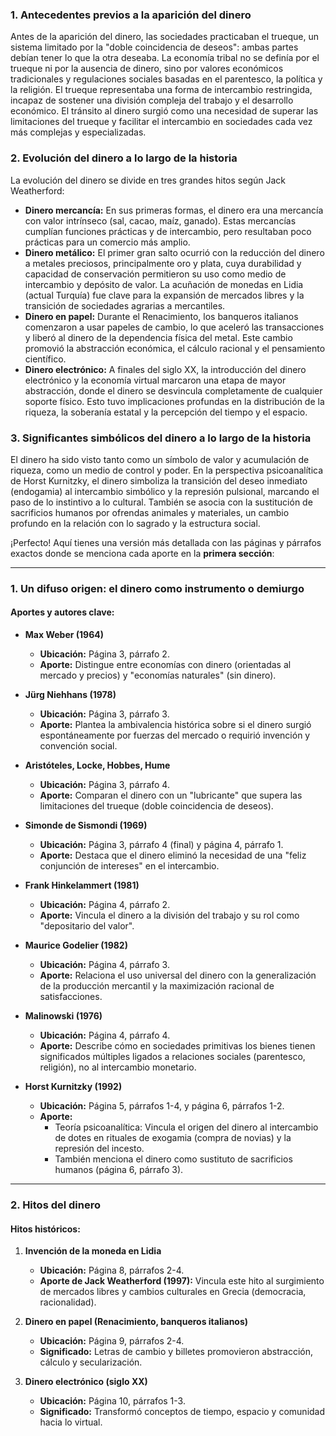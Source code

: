### **1. Antecedentes previos a la aparición del dinero**

Antes de la aparición del dinero, las sociedades practicaban el trueque, un sistema limitado por la "doble coincidencia de deseos": ambas partes debían tener lo que la otra deseaba. La economía tribal no se definía por el trueque ni por la ausencia de dinero, sino por valores económicos tradicionales y regulaciones sociales basadas en el parentesco, la política y la religión. El trueque representaba una forma de intercambio restringida, incapaz de sostener una división compleja del trabajo y el desarrollo económico. El tránsito al dinero surgió como una necesidad de superar las limitaciones del trueque y facilitar el intercambio en sociedades cada vez más complejas y especializadas.

### **2. Evolución del dinero a lo largo de la historia**

La evolución del dinero se divide en tres grandes hitos según Jack Weatherford:

- **Dinero mercancía:** En sus primeras formas, el dinero era una mercancía con valor intrínseco (sal, cacao, maíz, ganado). Estas mercancías cumplían funciones prácticas y de intercambio, pero resultaban poco prácticas para un comercio más amplio.
- **Dinero metálico:** El primer gran salto ocurrió con la reducción del dinero a metales preciosos, principalmente oro y plata, cuya durabilidad y capacidad de conservación permitieron su uso como medio de intercambio y depósito de valor. La acuñación de monedas en Lidia (actual Turquía) fue clave para la expansión de mercados libres y la transición de sociedades agrarias a mercantiles.
- **Dinero en papel:** Durante el Renacimiento, los banqueros italianos comenzaron a usar papeles de cambio, lo que aceleró las transacciones y liberó al dinero de la dependencia física del metal. Este cambio promovió la abstracción económica, el cálculo racional y el pensamiento científico.
- **Dinero electrónico:** A finales del siglo XX, la introducción del dinero electrónico y la economía virtual marcaron una etapa de mayor abstracción, donde el dinero se desvincula completamente de cualquier soporte físico. Esto tuvo implicaciones profundas en la distribución de la riqueza, la soberanía estatal y la percepción del tiempo y el espacio.

### **3. Significantes simbólicos del dinero a lo largo de la historia**

El dinero ha sido visto tanto como un símbolo de valor y acumulación de riqueza, como un medio de control y poder. En la perspectiva psicoanalítica de Horst Kurnitzky, el dinero simboliza la transición del deseo inmediato (endogamia) al intercambio simbólico y la represión pulsional, marcando el paso de lo instintivo a lo cultural. También se asocia con la sustitución de sacrificios humanos por ofrendas animales y materiales, un cambio profundo en la relación con lo sagrado y la estructura social.

¡Perfecto! Aquí tienes una versión más detallada con las páginas y párrafos exactos donde se menciona cada aporte en la **primera sección**:

---

### **1. Un difuso origen: el dinero como instrumento o demiurgo**  
#### **Aportes y autores clave:**  

- **Max Weber (1964)**  
  - **Ubicación:** Página 3, párrafo 2.  
  - **Aporte:** Distingue entre economías con dinero (orientadas al mercado y precios) y "economías naturales" (sin dinero).  

- **Jürg Niehhans (1978)**  
  - **Ubicación:** Página 3, párrafo 3.  
  - **Aporte:** Plantea la ambivalencia histórica sobre si el dinero surgió espontáneamente por fuerzas del mercado o requirió invención y convención social.  

- **Aristóteles, Locke, Hobbes, Hume**  
  - **Ubicación:** Página 3, párrafo 4.  
  - **Aporte:** Comparan el dinero con un "lubricante" que supera las limitaciones del trueque (doble coincidencia de deseos).  

- **Simonde de Sismondi (1969)**  
  - **Ubicación:** Página 3, párrafo 4 (final) y página 4, párrafo 1.  
  - **Aporte:** Destaca que el dinero eliminó la necesidad de una "feliz conjunción de intereses" en el intercambio.  

- **Frank Hinkelammert (1981)**  
  - **Ubicación:** Página 4, párrafo 2.  
  - **Aporte:** Vincula el dinero a la división del trabajo y su rol como "depositario del valor".  

- **Maurice Godelier (1982)**  
  - **Ubicación:** Página 4, párrafo 3.  
  - **Aporte:** Relaciona el uso universal del dinero con la generalización de la producción mercantil y la maximización racional de satisfacciones.  

- **Malinowski (1976)**  
  - **Ubicación:** Página 4, párrafo 4.  
  - **Aporte:** Describe cómo en sociedades primitivas los bienes tienen significados múltiples ligados a relaciones sociales (parentesco, religión), no al intercambio monetario.  

- **Horst Kurnitzky (1992)**  
  - **Ubicación:** Página 5, párrafos 1-4, y página 6, párrafos 1-2.  
  - **Aporte:**  
    - Teoría psicoanalítica: Vincula el origen del dinero al intercambio de dotes en rituales de exogamia (compra de novias) y la represión del incesto.  
    - También menciona el dinero como sustituto de sacrificios humanos (página 6, párrafo 3).  

---

### **2. Hitos del dinero**
#### **Hitos históricos:**  

1. **Invención de la moneda en Lidia**  
   - **Ubicación:** Página 8, párrafos 2-4.  
   - **Aporte de Jack Weatherford (1997):** Vincula este hito al surgimiento de mercados libres y cambios culturales en Grecia (democracia, racionalidad).  

2. **Dinero en papel (Renacimiento, banqueros italianos)**  
   - **Ubicación:** Página 9, párrafos 2-4.  
   - **Significado:** Letras de cambio y billetes promovieron abstracción, cálculo y secularización.  

3. **Dinero electrónico (siglo XX)**  
   - **Ubicación:** Página 10, párrafos 1-3.  
   - **Significado:** Transformó conceptos de tiempo, espacio y comunidad hacia lo virtual.